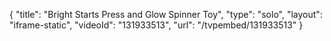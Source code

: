 {
    "title": "Bright Starts Press and Glow Spinner Toy",
    "type": "solo",
    "layout": "iframe-static",
    "videoId": "131933513",
    "url": "\/tvpembed\/131933513"
}